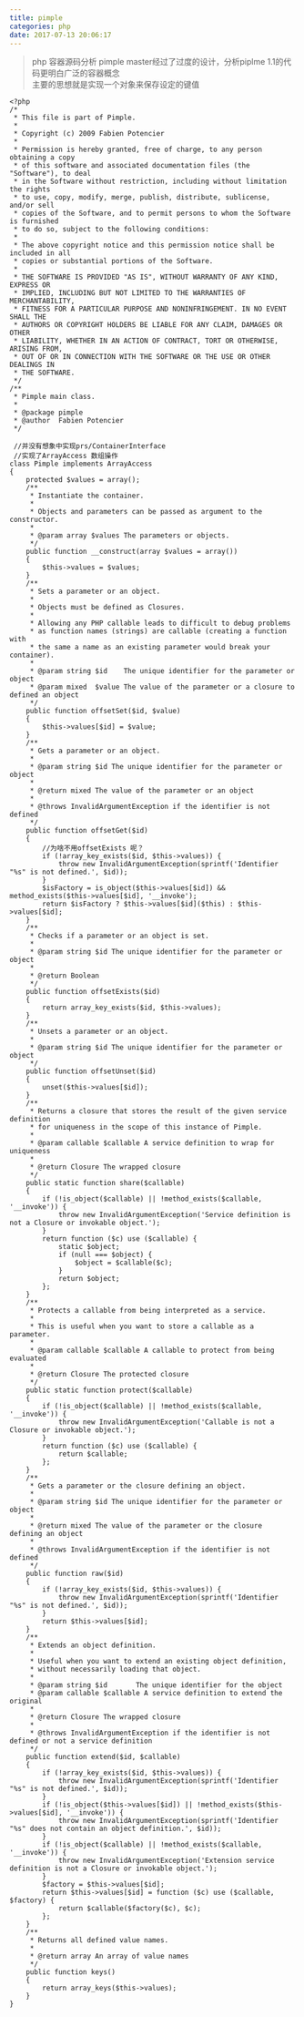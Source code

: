 ```yaml
---
title: pimple
categories: php
date: 2017-07-13 20:06:17
---
```


>php 容器源码分析  pimple master经过了过度的设计，分析piplme 1.1的代码更明白广泛的容器概念  
>主要的思想就是实现一个对象来保存设定的键值


<!--more-->

	<?php
	/*
	 * This file is part of Pimple.
	 *
	 * Copyright (c) 2009 Fabien Potencier
	 *
	 * Permission is hereby granted, free of charge, to any person obtaining a copy
	 * of this software and associated documentation files (the "Software"), to deal
	 * in the Software without restriction, including without limitation the rights
	 * to use, copy, modify, merge, publish, distribute, sublicense, and/or sell
	 * copies of the Software, and to permit persons to whom the Software is furnished
	 * to do so, subject to the following conditions:
	 *
	 * The above copyright notice and this permission notice shall be included in all
	 * copies or substantial portions of the Software.
	 *
	 * THE SOFTWARE IS PROVIDED "AS IS", WITHOUT WARRANTY OF ANY KIND, EXPRESS OR
	 * IMPLIED, INCLUDING BUT NOT LIMITED TO THE WARRANTIES OF MERCHANTABILITY,
	 * FITNESS FOR A PARTICULAR PURPOSE AND NONINFRINGEMENT. IN NO EVENT SHALL THE
	 * AUTHORS OR COPYRIGHT HOLDERS BE LIABLE FOR ANY CLAIM, DAMAGES OR OTHER
	 * LIABILITY, WHETHER IN AN ACTION OF CONTRACT, TORT OR OTHERWISE, ARISING FROM,
	 * OUT OF OR IN CONNECTION WITH THE SOFTWARE OR THE USE OR OTHER DEALINGS IN
	 * THE SOFTWARE.
	 */
	/**
	 * Pimple main class.
	 *
	 * @package pimple
	 * @author  Fabien Potencier
	 */
	 
	 //并没有想象中实现prs/ContainerInterface
	 //实现了ArrayAccess 数组操作
	class Pimple implements ArrayAccess
	{
	    protected $values = array();
	    /**
	     * Instantiate the container.
	     *
	     * Objects and parameters can be passed as argument to the constructor.
	     *
	     * @param array $values The parameters or objects.
	     */
	    public function __construct(array $values = array())
	    {
	        $this->values = $values;
	    }
	    /**
	     * Sets a parameter or an object.
	     *
	     * Objects must be defined as Closures.
	     *
	     * Allowing any PHP callable leads to difficult to debug problems
	     * as function names (strings) are callable (creating a function with
	     * the same a name as an existing parameter would break your container).
	     *
	     * @param string $id    The unique identifier for the parameter or object
	     * @param mixed  $value The value of the parameter or a closure to defined an object
	     */
	    public function offsetSet($id, $value)
	    {
	        $this->values[$id] = $value;
	    }
	    /**
	     * Gets a parameter or an object.
	     *
	     * @param string $id The unique identifier for the parameter or object
	     *
	     * @return mixed The value of the parameter or an object
	     *
	     * @throws InvalidArgumentException if the identifier is not defined
	     */
	    public function offsetGet($id)
	    {
	    	//为啥不用offsetExists 呢？
	        if (!array_key_exists($id, $this->values)) {
	            throw new InvalidArgumentException(sprintf('Identifier "%s" is not defined.', $id));
	        }
	        $isFactory = is_object($this->values[$id]) && method_exists($this->values[$id], '__invoke');
	        return $isFactory ? $this->values[$id]($this) : $this->values[$id];
	    }
	    /**
	     * Checks if a parameter or an object is set.
	     *
	     * @param string $id The unique identifier for the parameter or object
	     *
	     * @return Boolean
	     */
	    public function offsetExists($id)
	    {
	        return array_key_exists($id, $this->values);
	    }
	    /**
	     * Unsets a parameter or an object.
	     *
	     * @param string $id The unique identifier for the parameter or object
	     */
	    public function offsetUnset($id)
	    {
	        unset($this->values[$id]);
	    }
	    /**
	     * Returns a closure that stores the result of the given service definition
	     * for uniqueness in the scope of this instance of Pimple.
	     *
	     * @param callable $callable A service definition to wrap for uniqueness
	     *
	     * @return Closure The wrapped closure
	     */
	    public static function share($callable)
	    {
	        if (!is_object($callable) || !method_exists($callable, '__invoke')) {
	            throw new InvalidArgumentException('Service definition is not a Closure or invokable object.');
	        }
	        return function ($c) use ($callable) {
	            static $object;
	            if (null === $object) {
	                $object = $callable($c);
	            }
	            return $object;
	        };
	    }
	    /**
	     * Protects a callable from being interpreted as a service.
	     *
	     * This is useful when you want to store a callable as a parameter.
	     *
	     * @param callable $callable A callable to protect from being evaluated
	     *
	     * @return Closure The protected closure
	     */
	    public static function protect($callable)
	    {
	        if (!is_object($callable) || !method_exists($callable, '__invoke')) {
	            throw new InvalidArgumentException('Callable is not a Closure or invokable object.');
	        }
	        return function ($c) use ($callable) {
	            return $callable;
	        };
	    }
	    /**
	     * Gets a parameter or the closure defining an object.
	     *
	     * @param string $id The unique identifier for the parameter or object
	     *
	     * @return mixed The value of the parameter or the closure defining an object
	     *
	     * @throws InvalidArgumentException if the identifier is not defined
	     */
	    public function raw($id)
	    {
	        if (!array_key_exists($id, $this->values)) {
	            throw new InvalidArgumentException(sprintf('Identifier "%s" is not defined.', $id));
	        }
	        return $this->values[$id];
	    }
	    /**
	     * Extends an object definition.
	     *
	     * Useful when you want to extend an existing object definition,
	     * without necessarily loading that object.
	     *
	     * @param string $id       The unique identifier for the object
	     * @param callable $callable A service definition to extend the original
	     *
	     * @return Closure The wrapped closure
	     *
	     * @throws InvalidArgumentException if the identifier is not defined or not a service definition
	     */
	    public function extend($id, $callable)
	    {
	        if (!array_key_exists($id, $this->values)) {
	            throw new InvalidArgumentException(sprintf('Identifier "%s" is not defined.', $id));
	        }
	        if (!is_object($this->values[$id]) || !method_exists($this->values[$id], '__invoke')) {
	            throw new InvalidArgumentException(sprintf('Identifier "%s" does not contain an object definition.', $id));
	        }
	        if (!is_object($callable) || !method_exists($callable, '__invoke')) {
	            throw new InvalidArgumentException('Extension service definition is not a Closure or invokable object.');
	        }
	        $factory = $this->values[$id];
	        return $this->values[$id] = function ($c) use ($callable, $factory) {
	            return $callable($factory($c), $c);
	        };
	    }
	    /**
	     * Returns all defined value names.
	     *
	     * @return array An array of value names
	     */
	    public function keys()
	    {
	        return array_keys($this->values);
	    }
	}
	